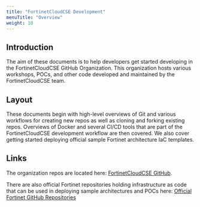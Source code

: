```yaml
---
title: "FortinetCloudCSE Development"
menuTitle: "Overview"
weight: 10
---
```


## Introduction

The aim of these documents is to help developers get started developing in the FortinetCloudCSE GitHub Organization. This organization hosts various workshops, POCs, and other code developed and maintained by the FortinetCloudCSE team.

## Layout

These documents begin with high-level overviews of Git and various workflows for creating new repos as well as cloning and forking existing repos. Overviews of Docker and several CI/CD tools that are part of the FortinetCloudCSE development workflow are then covered. We also cover getting started deploying official sample Fortinet architecture IaC templates.

## Links

The organization repos are located here: [FortinetCloudCSE GitHub](https://github.com/FortinetCloudCSE).

There are also official Fortinet repositories holding infrastructure as code that can be used in deploying sample architectures and POCs here: [Official Fortinet GitHub Repositories](https://github.com/fortinet/)
